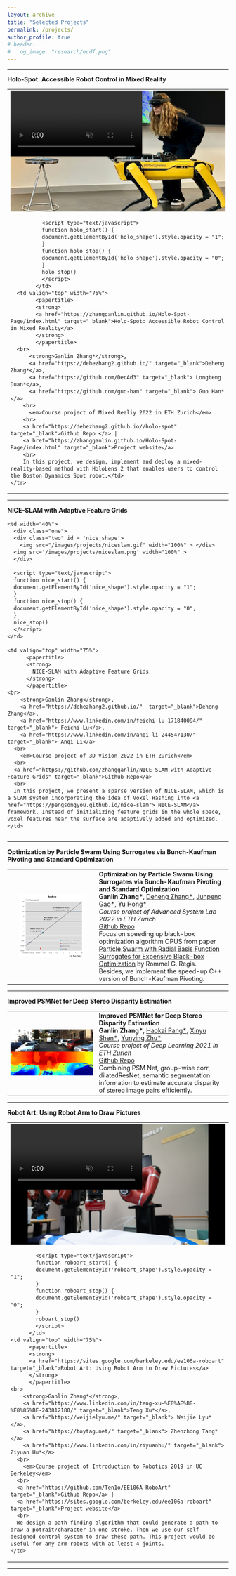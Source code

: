 ```yaml
---
layout: archive
title: "Selected Projects"
permalink: /projects/
author_profile: true
# header:
#   og_image: "research/ecdf.png"
---
```


<!-- <nbsp> -->

<!-- {% include base_path %}

{% assign ordered_pages = site.projects | sort:"order_number" %}

{% for post in ordered_pages %}
  {% include archive-single.html type="grid" %}
{% endfor %} -->


<html>
  <head>
  <meta name="google-site-verification" content="xDNWUvx6Q5EWK5YYSyKvK8DZTmvXhKsGX203Ll-BFFE" >	
  <meta name="generator" content="HTML Tidy for Linux/x86 (vers 11 February 2007), see www.w3.org">
  <meta http-equiv="Content-Type" content="text/html; charset=UTF-8" />
  <style type="text/css">
  @import url(https://fonts.googleapis.com/css?family=Roboto:400,400italic,500,500italic,700,700italic,900,900italic,300italic,300);
  /* @import url(https://fonts.googleapis.com/css?family=Roboto:300,400,500,700|Roboto+Slab:100,300,400,500,700|Material+Icons); */
    /* Color scheme stolen from Sergey Karayev */
    .one
    {
    position: relative;
    }
    .two
    {
    position: absolute;
    transition: opacity .2s ease-in-out;
    -moz-transition: opacity .2s ease-in-out;
    -webkit-transition: opacity .2s ease-in-out;
    }
    .fade {
     transition: opacity .2s ease-in-out;
     -moz-transition: opacity .2s ease-in-out;
     -webkit-transition: opacity .2s ease-in-out;
    }
    span.highlight {
        background-color: #ffffd0;
    }
  </style>




<hr>
  <heading><strong>Holo-Spot: Accessible Robot Control in Mixed Reality</strong> </heading>
  <table width="100%" align="center" border="0" cellspacing="0" cellpadding="20">  
    <tr onmouseout="holo_stop()" onmouseover="holo_start()">  
            <td width="40%">
              <div class="one">
                <div class="two" id='holo_shape'>
                  <!-- <img src='/images/projects/holospot.gif' width="100%"> -->
                  <video  width="100%" muted autoplay loop>
                    <source src="/images/projects/holospot.mp4" type="video/mp4">
                        Your browser does not support the video tag.
                    </video>
                  </div>
                  <img src='/images/projects/holospot.png' width="100%"/>
                </div>
                            
              <script type="text/javascript">
              function holo_start() { 
              document.getElementById('holo_shape').style.opacity = "1";
              }
              function holo_stop() { 
              document.getElementById('holo_shape').style.opacity = "0"; 
              }
              holo_stop()
              </script>
            </td>
      <td valign="top" width="75%">
            <papertitle>
            <strong>
            <a href="https://zhangganlin.github.io/Holo-Spot-Page/index.html" target="_blank">Holo-Spot: Accessible Robot Control in Mixed Reality</a>
            </strong>
            </papertitle>
      <br>
          <strong>Ganlin Zhang*</strong>,
          <a href="https://dehezhang2.github.io/" target="_blank">Deheng Zhang*</a>,
          <a href="https://github.com/DecAd3" target="_blank"> Longteng Duan*</a>,
          <a href="https://github.com/guo-han" target="_blank"> Guo Han*</a>
        <br>
          <em>Course project of Mixed Realiy 2022 in ETH Zurich</em>
        <br>
        <a href="https://dehezhang2.github.io//holo-spot" target="_blank">Github Repo </a> | 
        <a href="https://zhangganlin.github.io/Holo-Spot-Page/index.html" target="_blank">Project website</a>
        <br>
        In this project, we design, implement and deploy a mixed-reality-based method with HoloLens 2 that enables users to control the Boston Dynamics Spot robot.</td>
    </tr>
  </table>
  <hr>


<heading><strong>NICE-SLAM with Adaptive Feature Grids</strong> </heading>
<table width="100%" align="center" border="0" cellspacing="0" cellpadding="20">
  <tr onmouseout="nice_stop()" onmouseover="nice_start()"> 
    
    <td width="40%">
      <div class="one">
      <div class="two" id = 'nice_shape'>
        <img src="/images/projects/niceslam.gif" width="100%" > </div>
      <img src='/images/projects/niceslam.png' width="100%" >
      </div>
      
      <script type="text/javascript">
      function nice_start() { 
      document.getElementById('nice_shape').style.opacity = "1";
      }
      function nice_stop() { 
      document.getElementById('nice_shape').style.opacity = "0"; 
      }
      nice_stop()
      </script>
    </td>

    <td valign="top" width="75%">
          <papertitle>
          <strong>
            NICE-SLAM with Adaptive Feature Grids
          </strong>
          </papertitle>
    <br>
        <strong>Ganlin Zhang</strong>,
        <a href="https://dehezhang2.github.io/"  target="_blank">Deheng Zhang</a>,
        <a href="https://www.linkedin.com/in/feichi-lu-171840094/" target="_blank"> Feichi Lu</a>,
        <a href="https://www.linkedin.com/in/anqi-li-244547130/" target="_blank"> Anqi Li</a>
      <br>
        <em>Course project of 3D Vision 2022 in ETH Zurich</em>
      <br>
      <a href="https://github.com/zhangganlin/NICE-SLAM-with-Adaptive-Feature-Grids" target="_blank">Github Repo</a>
      <br>
      In this project, we present a sparse version of NICE-SLAM, which is a SLAM system incorporating the idea of Voxel Hashing into <a href="https://pengsongyou.github.io/nice-slam"> NICE-SLAM</a> framework. Instead of initializing feature grids in the whole space, voxel features near the surface are adaptively added and optimized.
    </td>
  </tr>
</table>
<hr>

<heading><strong>Optimization by Particle Swarm Using Surrogates via Bunch-Kaufman Pivoting and Standard Optimization</strong> </heading>
<table width="100%" align="center" border="0" cellspacing="0" cellpadding="20">  
    <td width="40%">
      <div class="one">
      <center><img src="/images/projects/opus.png" width="80%"> </center></div>
    </td>
    <td valign="top" width="75%">
          <papertitle>
          <strong>
            Optimization by Particle Swarm Using Surrogates via Bunch-Kaufman Pivoting and Standard Optimization
          </strong>
          </papertitle>
    <br>
        <strong>Ganlin Zhang*</strong>,
        <a href="https://dehezhang2.github.io/" target="_blank">Deheng Zhang*</a>,
        <a href="https://www.linkedin.com/in/junpeng-gao-04574917b/" target="_blank"> Junpeng Gao*</a>,
        <a href="https://www.linkedin.com/in/yu-hong-b06322178/" target="_blank"> Yu Hong*</a>
      <br>
        <em>Course project of Advanced System Lab 2022 in ETH Zurich</em>
      <br>
      <a href="https://github.com/zhangganlin/OPUS-via-Bunch-Kaufman-pivoting-and-standard-optimization" target="_blank">Github Repo</a>
      <br>
      Focus on speeding up black-box optimization algorithm OPUS from paper <a href="https://acl.inf.ethz.ch/teaching/fastcode/2022/project/project-ideas/particle-swarm.pdf" target="_blank">Particle Swarm with Radial Basis Function Surrogates for Expensive Black-box Optimization</a> by Rommel G. Regis. 
      <br>
      Besides, we implement the speed-up C++ version of Bunch-Kaufman Pivoting.
    </td>
</table>
<hr>

<heading><strong>Improved PSMNet for Deep Stereo Disparity Estimation</strong> </heading>
<table width="100%" align="center" border="0" cellspacing="0" cellpadding="20">  
    <td width="40%">
      <div class="one">
      <img src="/images/projects/psm.png" width="100%"> </div>
    </td>
    <td valign="top" width="75%">
          <papertitle>
          <strong>
            Improved PSMNet for Deep Stereo Disparity Estimation
          </strong>
          </papertitle>
    <br>
        <strong>Ganlin Zhang*</strong>,
        <a href="https://github.com/hkkkpang" target="_blank">Haokai Pang*</a>,
        <a href="https://github.com/ucabxs0" target="_blank"> Xinyu Shen*</a>,
        <a href="https://github.com/yunyingzhu" target="_blank"> Yunying Zhu*</a>
      <br>
        <em>Course project of Deep Learning 2021 in ETH Zurich</em>
      <br>
      <a href="https://github.com/zhangganlin/Improved-PSMNet-for-Deep-Stereo-Disparity-Estimation" target="_blank">Github Repo</a>
      <br>
      Combining PSM Net, group-wise corr, dilatedResNet, semantic segmentation information to estimate accurate disparity of stereo image pairs efficiently.
    </td>
</table>
<hr>

<heading><strong>Robot Art: Using Robot Arm to Draw Pictures</strong> </heading>
<table width="100%" align="center" border="0" cellspacing="0" cellpadding="20">  
  <tr onmouseout="roboart_stop()" onmouseover="roboart_start()">  
          <td width="40%">
            <div class="one">
            <div class="two" id = 'roboart_shape'>
              <video  width="100%" muted autoplay loop>
                <source src="/images/projects/roboart.mp4" type="video/mp4">
                    Your browser does not support the video tag.
                </video>
              </div>
            <img src='/images/projects/roboart.png' width="100%">
            </div>
            
            <script type="text/javascript">
            function roboart_start() { 
            document.getElementById('roboart_shape').style.opacity = "1";
            }
            function roboart_stop() { 
            document.getElementById('roboart_shape').style.opacity = "0"; 
            }
            roboart_stop()
            </script>
          </td>
    <td valign="top" width="75%">
          <papertitle>
          <strong>
          <a href="https://sites.google.com/berkeley.edu/ee106a-roboart" target="_blank">Robot Art: Using Robot Arm to Draw Pictures</a>
          </strong>
          </papertitle>
    <br>
        <strong>Ganlin Zhang*</strong>,
        <a href="https://www.linkedin.com/in/teng-xu-%E8%AE%B8-%E8%85%BE-243812180/" target="_blank">Teng Xu*</a>,
        <a href="https://weijielyu.me/" target="_blank"> Weijie Lyu*</a>,
        <a href="https://toytag.net/" target="_blank"> Zhenzhong Tang*</a>
        <a href="https://www.linkedin.com/in/ziyuanhu/" target="_blank"> Ziyuan Hu*</a>
      <br>
        <em>Course project of Introduction to Robotics 2019 in UC Berkeley</em>
      <br>
      <a href="https://github.com/Ten1o/EE106A-RoboArt" target="_blank">Github Repo</a> | 
      <a href="https://sites.google.com/berkeley.edu/ee106a-roboart" target="_blank">Project website</a>
      <br>
      We design a path-finding algorithm that could generate a path to draw a potrait/character in one stroke. Then we use our self-designed control system to draw these path. This project would be useful for any arm-robots with at least 4 joints.
    </td>
  </tr>
</table>
<hr>


